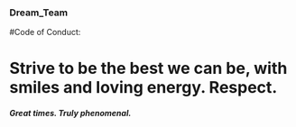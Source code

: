 ### Dream_Team
#Code of Conduct: 

# Strive to be the best we can be, with smiles and loving energy. Respect. 

##### Great times. Truly phenomenal.
